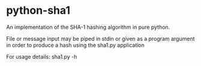 python-sha1
===========

An implementation of the SHA-1 hashing algorithm in pure python.

File or message input may be piped in stdin or given as a program
argument in order to produce a hash using the sha1.py application

For usage details:
sha1.py -h
